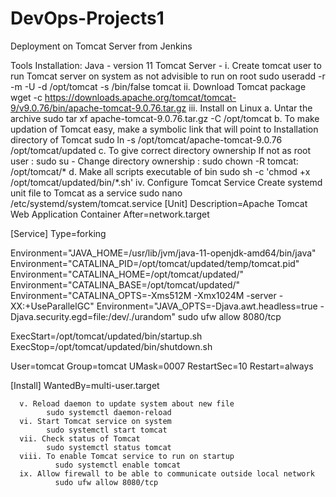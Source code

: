 # DevOps-Projects1
Deployment on Tomcat Server from Jenkins

Tools Installation:
  Java - version 11
  Tomcat Server -
      i. Create tomcat user to run Tomcat server on system as not advisible to run on root
        sudo useradd -r -m -U -d /opt/tomcat -s /bin/false tomcat
      ii. Download Tomcat package
            wget -c https://downloads.apache.org/tomcat/tomcat-9/v9.0.76/bin/apache-tomcat-9.0.76.tar.gz
      iii. Install on Linux
            a. Untar the archive
                 sudo tar xf apache-tomcat-9.0.76.tar.gz -C /opt/tomcat
            b. To make updation of Tomcat easy, make a symbolic link that will point to Installation directory of Tomcat
                  sudo ln -s /opt/tomcat/apache-tomcat-9.0.76 /opt/tomcat/updated
            c. To give correct directory ownership
                   If not as root user : sudo su -
                      Change directory ownership : sudo chown -R tomcat: /opt/tomcat/*
            d. Make all scripts executable of bin
                  sudo sh -c 'chmod +x /opt/tomcat/updated/bin/*.sh'
      iv. Configure Tomcat Service
            Create systemd unit file to Tomcat as a service
              sudo nano /etc/systemd/system/tomcat.service
[Unit]
Description=Apache Tomcat Web Application Container
After=network.target

[Service]
Type=forking

Environment="JAVA_HOME=/usr/lib/jvm/java-11-openjdk-amd64/bin/java" 
Environment="CATALINA_PID=/opt/tomcat/updated/temp/tomcat.pid"
Environment="CATALINA_HOME=/opt/tomcat/updated/"
Environment="CATALINA_BASE=/opt/tomcat/updated/"
Environment="CATALINA_OPTS=-Xms512M -Xmx1024M -server -XX:+UseParallelGC"
Environment="JAVA_OPTS=-Djava.awt.headless=true -Djava.security.egd=file:/dev/./urandom"
sudo ufw allow 8080/tcp

ExecStart=/opt/tomcat/updated/bin/startup.sh
ExecStop=/opt/tomcat/updated/bin/shutdown.sh

User=tomcat
Group=tomcat
UMask=0007
RestartSec=10
Restart=always

[Install]
WantedBy=multi-user.target

      v. Reload daemon to update system about new file
            sudo systemctl daemon-reload
      vi. Start Tomcat service on system
            sudo systemctl start tomcat
      vii. Check status of Tomcat
            sudo systemctl status tomcat
      viii. To enable Tomcat service to run on startup
              sudo systemctl enable tomcat
      ix. Allow firewall to be able to communicate outside local network
              sudo ufw allow 8080/tcp
              
              
